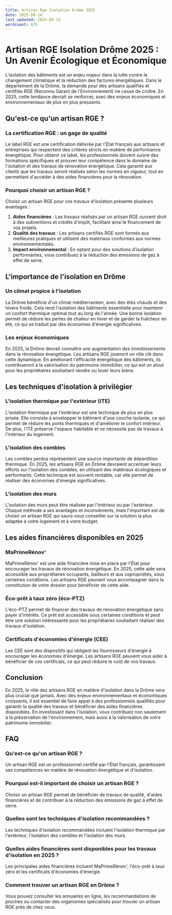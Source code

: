 ```yaml
---
title: Artisan Rge Isolation Drôme 2025
date: 2025-09-14
last_updated: 2025-09-14
wordcount: 875
---
```


# Artisan RGE Isolation Drôme 2025 : Un Avenir Écologique et Économique

L'isolation des bâtiments est un enjeu majeur dans la lutte contre le changement climatique et la réduction des factures énergétiques. Dans le département de la Drôme, la demande pour des artisans qualifiés et certifiés RGE (Reconnu Garant de l'Environnement) ne cesse de croître. En 2025, cette tendance devrait se renforcer, avec des enjeux économiques et environnementaux de plus en plus pressants.

## Qu'est-ce qu'un artisan RGE ?

### La certification RGE : un gage de qualité

Le label RGE est une certification délivrée par l'État français aux artisans et entreprises qui respectent des critères stricts en matière de performance énergétique. Pour obtenir ce label, les professionnels doivent suivre des formations spécifiques et prouver leur compétence dans le domaine de l'isolation et des travaux de rénovation énergétique. Cela garantit aux clients que les travaux seront réalisés selon les normes en vigueur, tout en permettant d'accéder à des aides financières pour la rénovation.

### Pourquoi choisir un artisan RGE ?

Choisir un artisan RGE pour vos travaux d'isolation présente plusieurs avantages :

1. **Aides financières** : Les travaux réalisés par un artisan RGE ouvrent droit à des subventions et crédits d'impôt, facilitant ainsi le financement de vos projets.
2. **Qualité des travaux** : Les artisans certifiés RGE sont formés aux meilleures pratiques et utilisent des matériaux conformes aux normes environnementales.
3. **Impact environnemental** : En optant pour des solutions d'isolation performantes, vous contribuez à la réduction des émissions de gaz à effet de serre.

## L'importance de l'isolation en Drôme

### Un climat propice à l'isolation

La Drôme bénéficie d'un climat méditerranéen, avec des étés chauds et des hivers froids. Cela rend l'isolation des bâtiments essentielle pour maintenir un confort thermique optimal tout au long de l'année. Une bonne isolation permet de réduire les pertes de chaleur en hiver et de garder la fraîcheur en été, ce qui se traduit par des économies d'énergie significatives.

### Les enjeux économiques

En 2025, la Drôme devrait connaître une augmentation des investissements dans la rénovation énergétique. Les artisans RGE joueront un rôle clé dans cette dynamique. En améliorant l'efficacité énergétique des bâtiments, ils contribueront à la valorisation du patrimoine immobilier, ce qui est un atout pour les propriétaires souhaitant vendre ou louer leurs biens.

## Les techniques d'isolation à privilégier

### L'isolation thermique par l'extérieur (ITE)

L'isolation thermique par l'extérieur est une technique de plus en plus prisée. Elle consiste à envelopper le bâtiment d'une couche isolante, ce qui permet de réduire les ponts thermiques et d'améliorer le confort intérieur. De plus, l'ITE préserve l'espace habitable et ne nécessite pas de travaux à l'intérieur du logement.

### L'isolation des combles

Les combles perdus représentent une source importante de déperdition thermique. En 2025, les artisans RGE en Drôme devraient accentuer leurs efforts sur l'isolation des combles, en utilisant des matériaux écologiques et performants. Cette technique est souvent rentable, car elle permet de réaliser des économies d'énergie significatives.

### L'isolation des murs

L'isolation des murs peut être réalisée par l'intérieur ou par l'extérieur. Chaque méthode a ses avantages et inconvénients, mais l'important est de choisir un artisan RGE qui saura vous conseiller sur la solution la plus adaptée à votre logement et à votre budget.

## Les aides financières disponibles en 2025

### MaPrimeRénov'

MaPrimeRénov' est une aide financière mise en place par l'État pour encourager les travaux de rénovation énergétique. En 2025, cette aide sera accessible aux propriétaires occupants, bailleurs et aux copropriétés, sous certaines conditions. Les artisans RGE peuvent vous accompagner dans la constitution de votre dossier pour bénéficier de cette aide.

### Éco-prêt à taux zéro (éco-PTZ)

L'éco-PTZ permet de financer des travaux de rénovation énergétique sans payer d'intérêts. Ce prêt est accessible sous certaines conditions et peut être une solution intéressante pour les propriétaires souhaitant réaliser des travaux d'isolation.

### Certificats d'économies d'énergie (CEE)

Les CEE sont des dispositifs qui obligent les fournisseurs d'énergie à encourager les économies d'énergie. Les artisans RGE peuvent vous aider à bénéficier de ces certificats, ce qui peut réduire le coût de vos travaux.

## Conclusion

En 2025, le rôle des artisans RGE en matière d'isolation dans la Drôme sera plus crucial que jamais. Avec des enjeux environnementaux et économiques croissants, il est essentiel de faire appel à des professionnels qualifiés pour garantir la qualité des travaux et bénéficier des aides financières disponibles. En investissant dans l'isolation, vous contribuez non seulement à la préservation de l'environnement, mais aussi à la valorisation de votre patrimoine immobilier.

## FAQ

### Qu'est-ce qu'un artisan RGE ?

Un artisan RGE est un professionnel certifié par l'État français, garantissant ses compétences en matière de rénovation énergétique et d'isolation.

### Pourquoi est-il important de choisir un artisan RGE ?

Choisir un artisan RGE permet de bénéficier de travaux de qualité, d'aides financières et de contribuer à la réduction des émissions de gaz à effet de serre.

### Quelles sont les techniques d'isolation recommandées ?

Les techniques d'isolation recommandées incluent l'isolation thermique par l'extérieur, l'isolation des combles et l'isolation des murs.

### Quelles aides financières sont disponibles pour les travaux d'isolation en 2025 ?

Les principales aides financières incluent MaPrimeRénov', l'éco-prêt à taux zéro et les certificats d'économies d'énergie.

### Comment trouver un artisan RGE en Drôme ?

Vous pouvez consulter les annuaires en ligne, les recommandations de proches ou contacter des organismes spécialisés pour trouver un artisan RGE près de chez vous.